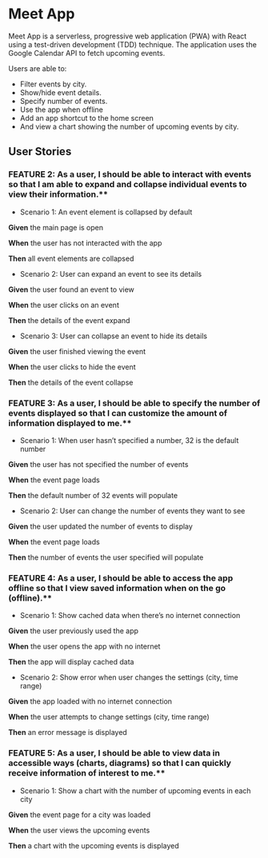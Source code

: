 # Meet App 
Meet App is a serverless, progressive web application (PWA) with React using a test-driven development (TDD) technique. The application uses the Google Calendar API to fetch upcoming events. 

Users are able to:
- Filter events by city. 
- Show/hide event details. 
- Specify number of events. 
- Use the app when offline
- Add an app shortcut to the home screen
- And view a chart showing the number of upcoming events by city.

## User Stories
### FEATURE 2: As a user, I should be able to interact with events so that I am able to expand and collapse individual events to view their information.** 

-   Scenario 1: An event element is collapsed by default

**Given** the main page is open

**When** the user has not interacted with the app

**Then** all event elements are collapsed

-   Scenario 2: User can expand an event to see its details

**Given** the user found an event to view

**When** the user clicks on an event 

**Then** the details of the event expand

-   Scenario 3: User can collapse an event to hide its details

**Given** the user finished viewing the event

**When** the user clicks to hide the event 

**Then** the details of the event collapse

### FEATURE 3: As a user, I should be able to specify the number of events displayed so that I can customize the amount of information displayed to me.** 

-   Scenario 1: When user hasn’t specified a number, 32 is the default number

**Given** the user has not specified the number of events

**When** the event page loads

**Then** the default number of 32 events will populate



-   Scenario 2: User can change the number of events they want to see

**Given** the user updated the number of events to display

**When** the event page loads

**Then** the number of events the user specified will populate

### FEATURE 4: As a user, I should be able to access the app offline so that I view saved information when on the go (offline).**

-   Scenario 1: Show cached data when there’s no internet connection

**Given** the user previously used the app 

**When** the user opens the app with no internet

**Then** the app will display cached data

-   Scenario 2: Show error when user changes the settings (city, time range)

**Given** the app loaded with no internet connection

**When** the user attempts to change settings (city, time range)

**Then** an error message is displayed

### FEATURE 5: As a user, I should be able to view data in accessible ways (charts, diagrams) so that I can quickly receive information of interest to me.** 

-   Scenario 1: Show a chart with the number of upcoming events in each city

**Given** the event page for a city was loaded

**When** the user views the upcoming events

**Then** a chart with the upcoming events is displayed
